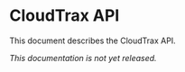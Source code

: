 # CloudTrax API

This document describes the CloudTrax API.

*This documentation is not yet released.*
